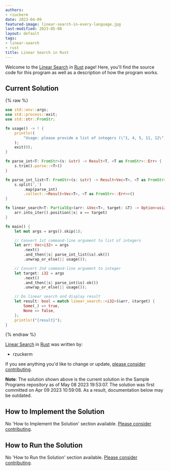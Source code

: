 ```yaml
---
authors:
- rzuckerm
date: 2023-04-09
featured-image: linear-search-in-every-language.jpg
last-modified: 2023-05-08
layout: default
tags:
- linear-search
- rust
title: Linear Search in Rust
---
```


Welcome to the [Linear Search](https://sampleprograms.io/projects/linear-search) in [Rust](https://sampleprograms.io/languages/rust) page! Here, you'll find the source code for this program as well as a description of how the program works.

## Current Solution

{% raw %}

```rust
use std::env::args;
use std::process::exit;
use std::str::FromStr;

fn usage() -> ! {
    println!(
        "Usage: please provide a list of integers (\"1, 4, 5, 11, 12\") and the integer to find (\"11\")"
    );
    exit(0);
}

fn parse_int<T: FromStr>(s: &str) -> Result<T, <T as FromStr>::Err> {
    s.trim().parse::<T>()
}

fn parse_int_list<T: FromStr>(s: &str) -> Result<Vec<T>, <T as FromStr>::Err> {
    s.split(',')
        .map(parse_int)
        .collect::<Result<Vec<T>, <T as FromStr>::Err>>()
}

fn linear_search<T: PartialEq>(arr: &Vec<T>, target: &T) -> Option<usize> {
    arr.into_iter().position(|x| x == target)
}

fn main() {
    let mut args = args().skip(1);

    // Convert 1st command-line argument to list of integers
    let arr: Vec<i32> = args
        .next()
        .and_then(|s| parse_int_list(&s).ok())
        .unwrap_or_else(|| usage());

    // Convert 2nd command-line argument to integer
    let target: i32 = args
        .next()
        .and_then(|s| parse_int(&s).ok())
        .unwrap_or_else(|| usage());

    // Do linear search and display result
    let result: bool = match linear_search::<i32>(&arr, &target) {
        Some(_) => true,
        None => false,
    };
    println!("{result}");
}
```

{% endraw %}

[Linear Search](https://sampleprograms.io/projects/linear-search) in [Rust](https://sampleprograms.io/languages/rust) was written by:

- rzuckerm

If you see anything you'd like to change or update, [please consider contributing](https://github.com/TheRenegadeCoder/sample-programs).

**Note**: The solution shown above is the current solution in the Sample Programs repository as of May 08 2023 19:53:07. The solution was first committed on Apr 09 2023 10:59:08. As a result, documentation below may be outdated.

## How to Implement the Solution

No 'How to Implement the Solution' section available. [Please consider contributing](https://github.com/TheRenegadeCoder/sample-programs-website).

## How to Run the Solution

No 'How to Run the Solution' section available. [Please consider contributing](https://github.com/TheRenegadeCoder/sample-programs-website).